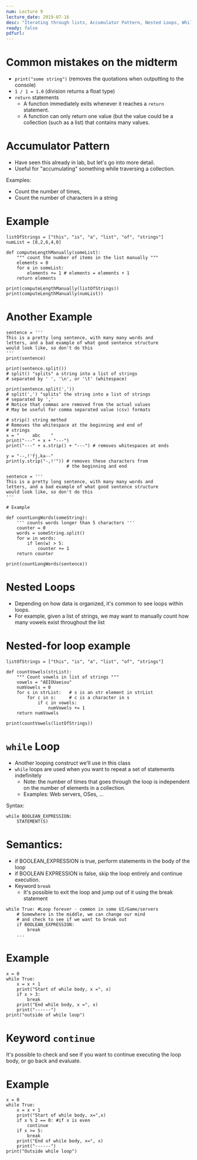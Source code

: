 ```yaml
---
num: Lecture 9
lecture_date: 2019-07-16
desc: "Iterating through lists, Accumulator Pattern, Nested Loops, While Loops"
ready: false
pdfurl:
---
```



# Common mistakes on the midterm
- `print("some string")` (removes the quotations when outputting to the console)
- `1 / 1 = 1.0`  (division returns a float type)
- `return` statements
  - A function immediately exits whenever it reaches
    a `return` statement.
  - A function can only return one value (but the
    value could be a collection (such as a list) that
    contains many values.

# Accumulator Pattern

- Have seen this already in lab, but let's go into more detail.
- Useful for "accumulating" something while traversing a collection.

Examples:
- Count the number of times,
- Count the number of characters in a string

# Example

```
listOfStrings = ["this", "is", "a", "list", "of", "strings"]
numList = [8,2,6,4,0]

def computeLengthManually(someList):
    """ count the number of items in the list manually """
    elements = 0
    for e in someList:
        elements += 1 # elements = elements + 1
    return elements

print(computeLengthManually(listOfStrings))
print(computeLengthManually(numList))
```


# Another Example

```
sentence = '''
This is a pretty long sentence, with many many words and
letters, and a bad example of what good sentence structure
would look like, so don't do this
'''
print(sentence)

print(sentence.split())
# split() "splits" a string into a list of strings
# separated by ' ', '\n', or '\t' (whitespace)

print(sentence.split(','))
# split(',') "splits" the string into a list of strings
# separated by ','
# Notice that commas are removed from the actual values
# May be useful for comma separated value (csv) formats

# strip() string method
# Removes the whitespace at the beginning and end of
# strings
x = "     abc    "
print("---" + x + "---")
print("---" + x.strip() + "---") # removes whitespaces at ends

y = "--,!'fj,ka--"
print(y.strip("-,!'")) # removes these characters from
                       # the beginning and end
```

```
sentence = '''
This is a pretty long sentence, with many many words and
letters, and a bad example of what good sentence structure
would look like, so don't do this
'''

# Example

def countLongWords(someString):
    ''' counts words longer than 5 characters '''
    counter = 0
    words = someString.split()
    for w in words:
        if len(w) > 5:
            counter += 1
    return counter

print(countLongWords(sentence))
```

# Nested Loops
- Depending on how data is organized, it's common to see
  loops within loops.
- For example, given a list of strings, we may want to
  manually count how many vowels exist throughout the list


# Nested-for loop example

```
listOfStrings = ["this", "is", "a", "list", "of", "strings"]

def countVowels(strList):
    """ Count vowels in list of strings """
    vowels = "AEIOUaeiou"
    numVowels = 0
    for s in strList:   # s is an str element in strList
        for c in s:     # c is a character in s
            if c in vowels:
                numVowels += 1
    return numVowels

print(countVowels(listOfStrings))
```

# `while` Loop

- Another looping construct we'll use in this class
- `while` loops are used when you want to repeat a set of statements indefinitely
  - Note: the number of times that goes through the
    loop is independent on the number of elements in a
    collection.
  - Examples: Web servers, OSes, ...

Syntax:

```
while BOOLEAN_EXPRESSION:
    STATEMENT(S)
```

# Semantics:

- if BOOLEAN_EXPRESSION is true, perform statements in the
  body of the loop
- if BOOLEAN EXPRESSION is false, skip the loop entirely
  and continue execution.
- Keyword `break`
  - It's possible to exit the loop and jump out of it
    using the break statement

```
while True: #Loop forever - common in some UI/Game/servers
    # Somewhere in the middle, we can change our mind
    # and check to see if we want to break out
    if BOOLEAN_EXPRESSION:
        break
    ...
```


# Example

```
x = 0
while True:
    x = x + 1
    print("Start of while body, x =", x)
    if x > 3:
        break
    print("End while body, x =", x)
    print("------")
print("outside of while loop")
```

# Keyword `continue`

It's possible to check and see if you want to
continue executing the loop body, or go back
and evaluate.

# Example

```
x = 0
while True:
    x = x + 1
    print("Start of while body, x=",x)
    if x % 2 == 0: #if x is even
        continue
    if x >= 5:
        break
    print("End of while body, x=", x)
    print("------")
print("Outside while loop")
```



